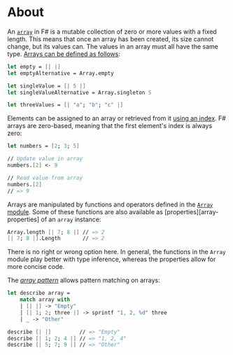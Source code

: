# About

An [`array`][arrays] in F# is a mutable collection of zero or more values with a fixed length. This means that once an array has been created, its size cannot change, but its values can. The values in an array must all have the same type. [Arrays can be defined as follows][creating-arrays]:

```fsharp
let empty = [| |]
let emptyAlternative = Array.empty

let singleValue = [| 5 |]
let singleValueAlternative = Array.singleton 5

let threeValues = [| "a"; "b"; "c" |]
```

Elements can be assigned to an array or retrieved from it [using an index][array-indexer]. F# arrays are zero-based, meaning that the first element's index is always zero:

```fsharp
let numbers = [2; 3; 5]

// Update value in array
numbers.[2] <- 9

// Read value from array
numbers.[2]
// => 9
```

Arrays are manipulated by functions and operators defined in the [`Array` module][array-module]. Some of these functions are also available as [properties][array-properties] of an `array` instance:

```fsharp
Array.length [| 7; 8 |] // => 2
[| 7; 8 |].Length       // => 2
```

There is no right or wrong option here. In general, the functions in the `Array` module play better with type inference, whereas the properties allow for more concise code.

The [_array pattern_][array-pattern] allows pattern matching on arrays:

```fsharp
let describe array =
    match array with
    | [| |] -> "Empty"
    | [| 1; 2; three |] -> sprintf "1, 2, %d" three
    | _ -> "Other"

describe [| |]         // => "Empty"
describe [| 1; 2; 4 |] // => "1, 2, 4"
describe [| 5; 7; 9 |] // => "Other"
```

[arrays]: https://docs.microsoft.com/en-us/dotnet/fsharp/language-reference/arrays
[creating-arrays]: https://docs.microsoft.com/en-us/dotnet/fsharp/language-reference/arrays#creating-arrays
[array-indexer]: https://docs.microsoft.com/en-us/dotnet/fsharp/language-reference/arrays#accessing-elements
[array-pattern]: https://docs.microsoft.com/en-us/dotnet/fsharp/language-reference/pattern-matching#array-pattern
[array-module]: https://fsharp.github.io/fsharp-core-docs/reference/fsharp-collections-arraymodule.html
[array-members]: https://docs.microsoft.com/en-us/dotnet/api/system.array?view=netcore-3.1
